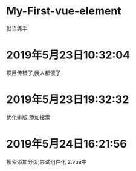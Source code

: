 # My-First-vue-element
就当练手

# 2019年5月23日10:32:04
项目传错了,我人都傻了

# 2019年5月23日19:32:32
优化排版,添加搜索

# 2019年5月24日16:21:56
搜索添加分页,尝试组件化 2.vue中

